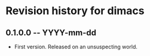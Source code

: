 # Revision history for dimacs

## 0.1.0.0  -- YYYY-mm-dd

* First version. Released on an unsuspecting world.
